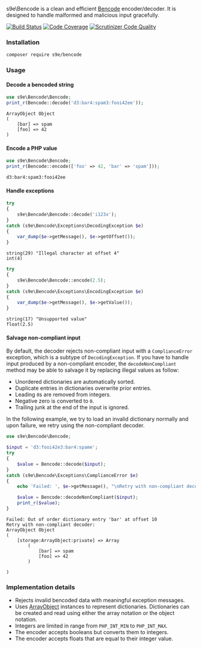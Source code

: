 s9e\Bencode is a clean and efficient [Bencode](http://en.wikipedia.org/wiki/Bencode) encoder/decoder. It is designed to handle malformed and malicious input gracefully.

[![Build Status](https://scrutinizer-ci.com/g/s9e/Bencode/badges/build.png?b=master)](https://scrutinizer-ci.com/g/s9e/Bencode/build-status/master)
[![Code Coverage](https://scrutinizer-ci.com/g/s9e/Bencode/badges/coverage.png?b=master)](https://scrutinizer-ci.com/g/s9e/Bencode/?branch=master)
[![Scrutinizer Code Quality](https://scrutinizer-ci.com/g/s9e/Bencode/badges/quality-score.png?b=master)](https://scrutinizer-ci.com/g/s9e/Bencode/?branch=master)


### Installation

```bash
composer require s9e/bencode
```


### Usage

#### Decode a bencoded string

```php
use s9e\Bencode\Bencode;
print_r(Bencode::decode('d3:bar4:spam3:fooi42ee'));
```
```
ArrayObject Object
(
    [bar] => spam
    [foo] => 42
)
```

#### Encode a PHP value

```php
use s9e\Bencode\Bencode;
print_r(Bencode::encode(['foo' => 42, 'bar' => 'spam']));
```
```
d3:bar4:spam3:fooi42ee
```

#### Handle exceptions

```php
try
{
	s9e\Bencode\Bencode::decode('i123x');
}
catch (s9e\Bencode\Exceptions\DecodingException $e)
{
	var_dump($e->getMessage(), $e->getOffset());
}
```
```
string(29) "Illegal character at offset 4"
int(4)
```

```php
try
{
	s9e\Bencode\Bencode::encode(2.5);
}
catch (s9e\Bencode\Exceptions\EncodingException $e)
{
	var_dump($e->getMessage(), $e->getValue());
}
```
```
string(17) "Unsupported value"
float(2.5)
```

#### Salvage non-compliant input

By default, the decoder rejects non-compliant input with a `ComplianceError` exception, which is a subtype of `DecodingException`. If you have to handle input produced by a non-compliant encoder, the `decodeNonCompliant` method may be able to salvage it by replacing illegal values as follow:

 - Unordered dictionaries are automatically sorted.
 - Duplicate entries in dictionaries overwrite prior entries.
 - Leading `0`s are removed from integers.
 - Negative zero is converted to `0`.
 - Trailing junk at the end of the input is ignored.

In the following example, we try to load an invalid dictionary normally and upon failure, we retry using the non-compliant decoder.

```php
use s9e\Bencode\Bencode;

$input = 'd3:fooi42e3:bar4:spame';
try
{
	$value = Bencode::decode($input);
}
catch (s9e\Bencode\Exceptions\ComplianceError $e)
{
	echo 'Failed: ', $e->getMessage(), "\nRetry with non-compliant decoder:\n";

	$value = Bencode::decodeNonCompliant($input);
	print_r($value);
}
```
```
Failed: Out of order dictionary entry 'bar' at offset 10
Retry with non-compliant decoder:
ArrayObject Object
(
    [storage:ArrayObject:private] => Array
        (
            [bar] => spam
            [foo] => 42
        )

)
```


### Implementation details

 - Rejects invalid bencoded data with meaningful exception messages.
 - Uses [ArrayObject](https://www.php.net/manual/en/class.arrayobject.php) instances to represent dictionaries. Dictionaries can be created and read using either the array notation or the object notation.
 - Integers are limited in range from `PHP_INT_MIN` to `PHP_INT_MAX`.
 - The encoder accepts booleans but converts them to integers.
 - The encoder accepts floats that are equal to their integer value.
